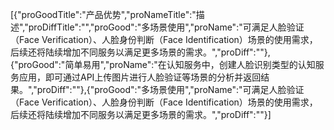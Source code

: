 [{"proGoodTitle":"产品优势","proNameTitle":"描述","proDiffTitle":"","proGood":"多场景使用","proName":"可满足人脸验证（Face Verification）、人脸身份判断（Face Identification）场景的使用需求，后续还将陆续增加不同服务以满足更多场景的需求。","proDiff":""},{"proGood":"简单易用","proName":"在认知服务中，创建人脸识别类型的认知服务应用，即可通过API上传图片进行人脸验证等场景的分析并返回结果。","proDiff":""},{"proGood":"多场景使用","proName":"可满足人脸验证（Face Verification）、人脸身份判断（Face Identification）场景的使用需求，后续还将陆续增加不同服务以满足更多场景的需求。","proDiff":""}]